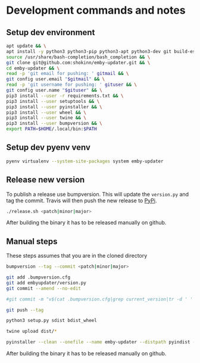 # Development commands and notes

## Setup dev environment

```bash
apt update && \
apt install -y python3 python3-pip python3-apt python3-dev git build-essential bash-completion systemctl; \
source /usr/share/bash-completion/bash_completion && \
git clone git@github.com:shokinn/emby-updater.git && \
cd emby-updater && \
read -p 'git email for pushing: ' gitmail && \
git config user.email "$gitmail" && \
read -p 'git username for pushing: ' gituser && \
git config user.name "$gituser" && \
pip3 install --user -r requirements.txt && \
pip3 install --user setuptools && \
pip3 install --user pyinstaller && \
pip3 install --user wheel && \
pip3 install --user twine && \
pip3 install --user bumpversion && \
export PATH=$HOME/.local/bin:$PATH
```

## Setup dev pyenv venv

```bash
pyenv virtualenv --system-site-packages system emby-updater
```

## Release new version

To publish a release use bumpversion. This will update the `version.py` and tag the commit.
Travis will then push the new release to [PyPi](https://pypi.python.org/pypi/emby-updater).

```bash
./release.sh <patch|minor|major>
``` 

After building the binary it has to be released manually on github.

## Manual steps

These steps assumes that you are in the cloned directory

```bash
bumpversion --tag --commit <patch|minor|major>

git add .bumpversion.cfg
git add embyupdater/version.py
git commit --amend --no-edit

#git commit -m "v$(cat .bumpversion.cfg|grep current_version|tr -d ' '|cut -f 2 -d '=')""

git push --tag

python3 setup.py sdist bdist_wheel

twine upload dist/*

pyinstaller --clean --onefile --name emby-updater --distpath pyindist --workpath pyinbuild embyupdater/__main__.py
```

After building the binary it has to be released manually on github.